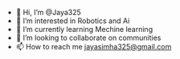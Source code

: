 - 👋 Hi, I’m @Jaya325
- 👀 I’m interested in Robotics and Ai
- 🌱 I’m currently learning Mechine learning 
- 💞️ I’m looking to collaborate on communities 
- 📫 How to reach me jayasimha325@gmail.com

<!---
Jaya325/Jaya325 is a ✨ special ✨ repository because its `README.md` (this file) appears on your GitHub profile.
You can click the Preview link to take a look at your changes.
--->
